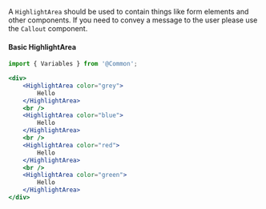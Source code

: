A `HighlightArea` should be used to contain things like form elements and other components. 
If you need to convey a message to the user please use the `Callout` component.

#### Basic HighlightArea

```jsx
import { Variables } from '@Common';

<div>
    <HighlightArea color="grey">
        Hello
    </HighlightArea>
    <br />
    <HighlightArea color="blue">
        Hello
    </HighlightArea>
    <br />
    <HighlightArea color="red">
        Hello
    </HighlightArea>
    <br />
    <HighlightArea color="green">
        Hello
    </HighlightArea>
</div>
```
